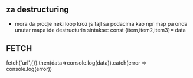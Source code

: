 ## za destructuring

- mora da prodje neki loop kroz js fajl sa podacima kao npr map
  pa onda unutar mapa ide destructurin sintakse: const {item,item2,item3}= data

## FETCH

fetch('url',{}).then(data=>console.log(data)).catch(error => console.log(error))
